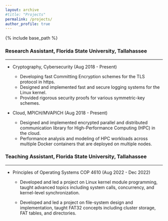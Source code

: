 ```yaml
---
layout: archive
#title: "Projects"
permalink: /projects/
author_profile: true
---
```

{% include base_path %}

### Research Assistant, Florida State University, Tallahassee   
----
* Cryptography, Cybersecurity (Aug 2018 - Present)
    * Developing fast Committing Encryption schemes for the TLS protocol in https.
    * Designed and implemented fast and secure logging systems for the Linux kernel.
    * Provided rigorous security proofs for various symmetric-key schemes.

* Cloud, MPICH/MVAPICH (Aug 2018 - Present)
    * Designed and implemented encrypted parallel and distributed communication library for High-Performance Computing (HPC) in the cloud.
    * Performance analysis and modeling of HPC workloads across multiple Docker containers that are deployed on multiple nodes.

### Teaching Assistant, Florida State University, Tallahassee   
----
* Principles of Operating Systems COP 4610  (Aug 2022 - Dec 2022)
    * Developed and led a project on Linux kernel module programming, taught advanced topics including system calls, concurrency, and kernel-level synchronization.

    * Developed and led a project on file-system design and implementation, taught FAT32 concepts including cluster storage, FAT tables, and directories.


